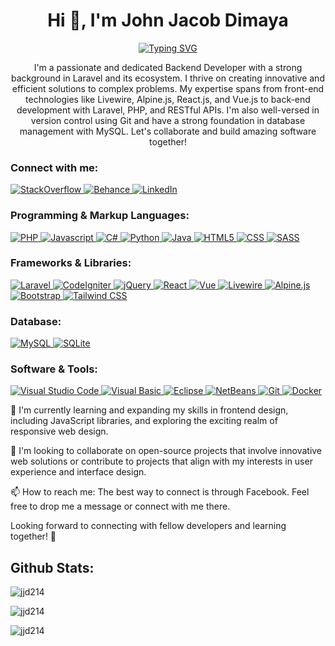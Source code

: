 <h1 align="center">Hi 👋, I'm John Jacob Dimaya</h1>
<p align="center">
    <a href="https://git.io/typing-svg">
    <img src="https://readme-typing-svg.herokuapp.com?font=Azeret+Mono&pause=1000&color=ADD8E6&center=true&width=435&lines=Backend+Web+Developer" alt="Typing SVG" />
</a>
</p>
<p align="center">
  I'm a passionate and dedicated Backend Developer with a strong background in Laravel and its ecosystem. I thrive on creating innovative and efficient solutions to complex problems. My expertise spans from front-end technologies like Livewire, Alpine.js, React.js, and Vue.js to back-end development with Laravel, PHP, and RESTful APIs. I'm also well-versed in version control using Git and have a strong foundation in database management with MySQL. Let's collaborate and build amazing software together!
</p>

<h3 align="left">Connect with me:</h3>
<p align="left">
    <a href="https://stackoverflow.com/users/28459549/john-jacob-ruiz">
      <img alt="StackOverflow" src="https://custom-icon-badges.demolab.com/badge/StackOverflow-E87922.svg?logo=stackoverflow&logoColor=white">
    </a>
    <a href="https://www.behance.net/johnjacobdimaya">
      <img alt="Behance" src="https://custom-icon-badges.demolab.com/badge/Behance-0053F2.svg?logo=behance&logoColor=white">
    </a>
    <a href="https://www.linkedin.com/in/john-jacob-dimaya-46405033a/">
      <img alt="LinkedIn" src="https://custom-icon-badges.demolab.com/badge/LinkedIn-0A66C2.svg?logo=linkedin&logoColor=white">
    </a>
</p>

<h3 align="left">Programming & Markup Languages:</h3>
<p>
  <a href="#"> <img alt="PHP" src="https://img.shields.io/badge/PHP-777BB4.svg?logo=php&logoColor=white"> </a>
  <a href="#"> <img alt="Javascript" src="https://img.shields.io/badge/JavaScript-yellow.svg?logo=javascript&logoColor=white"> </a>
  <a href="#"> <img alt="C#" src="https://custom-icon-badges.demolab.com/badge/C%23-68217A.svg?logo=cs2&logoColor=white"> </a>
  <a href="#"> <img alt="Python" src="https://img.shields.io/badge/Python-3776AB.svg?logo=python&logoColor=white"> </a>
  <a href="#"> <img alt="Java" src="https://custom-icon-badges.demolab.com/badge/Java-007396.svg?logo=java&logoColor=white"> </a>
  <a href="#"> <img alt="HTML5" src="https://img.shields.io/badge/HTML-E34F26.svg?logo=html5&logoColor=white"> </a>
  <a href="#"> <img alt="CSS" src="https://img.shields.io/badge/CSS-1572B6.svg?logo=css3&logoColor=white"> </a>
  <a href="#"> <img alt="SASS" src="https://img.shields.io/badge/SASS-CC6699.svg?logo=sass&logoColor=white"> </a>
</p>

<h3 align="left">Frameworks & Libraries:</h3>
<p>
  <a href="#"> <img alt="Laravel" src="https://img.shields.io/badge/Laravel-FF2D20.svg?logo=laravel&logoColor=white"> </a>
  <a href="#"> <img alt="CodeIgniter" src="https://img.shields.io/badge/CodeIgniter-EF4223.svg?logo=codeigniter&logoColor=white"> </a>
  <a href="#"> <img alt="jQuery" src="https://custom-icon-badges.demolab.com/badge/jQuery-0863A2?logo=jquery&logoColor=white"> </a>
  <a href="#"> <img alt="React" src="https://custom-icon-badges.demolab.com/badge/React-2A2C2E?logo=react&logoColor=5FD9FB"> </a>
  <a href="#"> <img alt="Vue" src="https://custom-icon-badges.demolab.com/badge/Vue-41B883?logo=vue.js&logoColor=white"> </a>
  <a href="#"> <img alt="Livewire" src="https://custom-icon-badges.demolab.com/badge/Livewire-3AB7F7?logo=livewire&logoColor=white"> </a>
  <a href="#"> <img alt="Alpine.js" src="https://img.shields.io/badge/Alpine.js-8BC0D0.svg?logo=alpine.js&logoColor=white"> </a>
  <a href="#"> <img alt="Bootstrap" src="https://custom-icon-badges.demolab.com/badge/Bootstrap-7710F1?logo=bootstrap&logoColor=white"> </a>
  <a href="#"> <img alt="Tailwind CSS" src="https://img.shields.io/badge/Tailwind%20CSS-06B6D4.svg?logo=tailwindcss&logoColor=white"> </a>
</p>

<h3 align="left">Database:</h3>
<p>
  <a href="#"> <img alt="MySQL" src="https://custom-icon-badges.demolab.com/badge/MySQL-42759C?logo=mysql&logoColor=white"> </a>
  <a href="#"> <img alt="SQLite" src="https://img.shields.io/badge/SQLite-003B57.svg?logo=sqlite&logoColor=white"> </a>
</p>

<h3 align="left">Software & Tools:</h3>
<p>
  <a href="#"> <img alt="Visual Studio Code" src="https://custom-icon-badges.demolab.com/badge/Visual%20Studio%20Code-39ADEB?logo=visualstudiocode&logoColor=white"> </a>
  <a href="#"> <img alt="Visual Basic" src="https://custom-icon-badges.demolab.com/badge/Visual%20Basic-blueviolet?logo=visualstudio&logoColor=white"> </a>
  <a href="#"> <img alt="Eclipse" src="https://custom-icon-badges.demolab.com/badge/Eclipse-2D8BE1?logo=eclipse&logoColor=white"> </a>
  <a href="#"> <img alt="NetBeans" src="https://custom-icon-badges.demolab.com/badge/NetBeans-1B6AC6?logo=netbeans&logoColor=white"> </a>
  <a href="#"> <img alt="Git" src="https://custom-icon-badges.demolab.com/badge/Git-E84D31?logo=git&logoColor=white"> </a>
  <a href="#"> <img alt="Docker" src="https://img.shields.io/badge/Docker-2496ED.svg?logo=docker&logoColor=white"> </a>
</p>

🌱 I'm currently learning and expanding my skills in frontend design, including JavaScript libraries, and exploring the exciting realm of responsive web design.

💞️ I'm looking to collaborate on open-source projects that involve innovative web solutions or contribute to projects that align with my interests in user experience and interface design.

📫 How to reach me: The best way to connect is through Facebook. Feel free to drop me a message or connect with me there.

<!---
jjd214/jjd214 is a ✨ special ✨ repository because its `README.md` (this file) appears on your GitHub profile.
You can click the Preview link to take a look at your changes.
--->
Looking forward to connecting with fellow developers and learning together! 🚀

<h2>Github Stats: </h2>
<p>
    <img align="center" src="https://github-readme-stats.vercel.app/api/top-langs?username=jjd214&theme=dark&show_icons=true&locale=en&layout=compact" alt="jjd214" />
</p>
<p>
    <img align="center" src="https://github-readme-stats.vercel.app/api?username=jjd214&theme=dark&show_icons=true&locale=en" alt="jjd214" />
</p>
<p>
    <img align="center" src="https://github-readme-streak-stats.herokuapp.com/?user=jjd214&theme=dark" alt="jjd214" />
</p>

